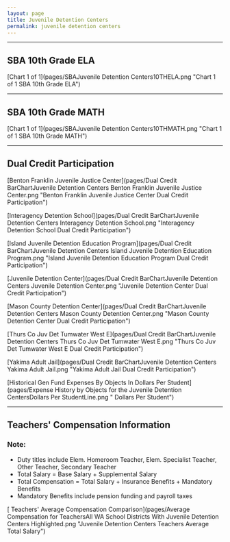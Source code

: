 ```yaml
---
layout: page
title: Juvenile Detention Centers
permalink: juvenile detention centers
---
```




___

## SBA 10th Grade ELA

[Chart 1 of 1](pages/SBAJuvenile Detention Centers10THELA.png "Chart 1 of 1 SBA 10th Grade ELA")


___

## SBA 10th Grade MATH

[Chart 1 of 1](pages/SBAJuvenile Detention Centers10THMATH.png "Chart 1 of 1 SBA 10th Grade MATH")


___

## Dual Credit Participation

[Benton Franklin Juvenile Justice Center](pages/Dual Credit BarChartJuvenile Detention Centers Benton Franklin Juvenile Justice Center.png "Benton Franklin Juvenile Justice Center Dual Credit Participation")

[Interagency Detention School](pages/Dual Credit BarChartJuvenile Detention Centers Interagency Detention School.png "Interagency Detention School Dual Credit Participation")

[Island Juvenile Detention Education Program](pages/Dual Credit BarChartJuvenile Detention Centers Island Juvenile Detention Education Program.png "Island Juvenile Detention Education Program Dual Credit Participation")

[Juvenile Detention Center](pages/Dual Credit BarChartJuvenile Detention Centers Juvenile Detention Center.png "Juvenile Detention Center Dual Credit Participation")

[Mason County Detention Center](pages/Dual Credit BarChartJuvenile Detention Centers Mason County Detention Center.png "Mason County Detention Center Dual Credit Participation")

[Thurs Co Juv Det Tumwater West E](pages/Dual Credit BarChartJuvenile Detention Centers Thurs Co Juv Det Tumwater West E.png "Thurs Co Juv Det Tumwater West E Dual Credit Participation")

[Yakima Adult Jail](pages/Dual Credit BarChartJuvenile Detention Centers Yakima Adult Jail.png "Yakima Adult Jail Dual Credit Participation")

[Historical Gen Fund Expenses By Objects In Dollars Per Student](pages/Expense History by Objects for the Juvenile Detention CentersDollars Per StudentLine.png " Dollars Per Student")


___

## Teachers' Compensation Information
### Note:
- Duty titles include Elem. Homeroom Teacher, Elem. Specialist Teacher, Other Teacher, Secondary Teacher
- Total Salary = Base Salary + Supplemental Salary
- Total Compensation = Total Salary + Insurance Benefits + Mandatory Benefits
- Mandatory Benefits include pension funding and payroll taxes

[ Teachers' Average Compensation Comparison](pages/Average Compensation for TeachersAll WA School Districts With Juvenile Detention Centers Highlighted.png "Juvenile Detention Centers Teachers Average Total Salary")

